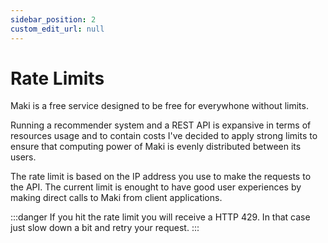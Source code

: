 ```yaml
---
sidebar_position: 2
custom_edit_url: null
---
```


# Rate Limits

Maki is a free service designed to be free for everywhone without limits. 

Running a recommender system and a REST API is expansive in terms of resources usage and to contain costs I've decided to apply strong limits to ensure that computing power of Maki is evenly distributed between its users.

The rate limit is based on the IP address you use to make the requests to the API.
The current limit is enought to have good user experiences by making direct calls to Maki from client applications.

:::danger
If you hit the rate limit you will receive a HTTP 429. In that case just slow down a bit and retry your request. 
:::